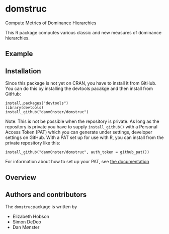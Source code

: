 # domstruc
Compute Metrics of Dominance Hierarchies

This R package computes various classic and new measures of dominance hierarchies.

## Example

## Installation
Since this package is not yet on CRAN, you have to install it from GitHub. You can do this by installing the devtools pacakge and then install from GitHub:

```
install.packages("devtools")
library(devtools)
install_github("danm0nster/domstruc")
```
Note: This is not be possible when the repository is private. As long as the repository is private you have to supply
`install_github()` with a Personal Access Token (PAT) which you can generate under settings, developer settings on GitHub. With a PAT set up for use with R, you can install from the private repository like this:
```
install_github("danm0nster/domstruc", auth_token = github_pat())
```

For information about how to set up your PAT, see [the documentation](https://usethis.r-lib.org/reference/browse_github_pat.html)

## Overview

## Authors and contributors
The `domstruc`package is written by

* Elizabeth Hobson
* Simon DeDeo
* Dan Mønster
